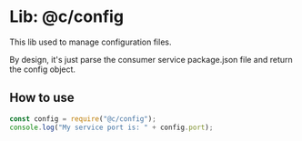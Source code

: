 # Lib: @c/config

This lib used to manage configuration files.

By design, it's just parse the consumer service package.json file and return the config object.

## How to use

```js
const config = require("@c/config");
console.log("My service port is: " + config.port);
```
